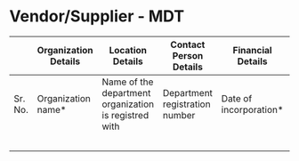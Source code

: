# Vendor/Supplier - MDT





|         | Organization Details | Location Details                                      | Contact Person Details         | Financial Details       |                     |                        |                       |               |              |          |        |        |            |             |                 |                       |                         |                      |                         |                 |        |       |           |
| ------- | -------------------- | ----------------------------------------------------- | ------------------------------ | ----------------------- | ------------------- | ---------------------- | --------------------- | ------------- | ------------ | -------- | ------ | ------ | ---------- | ----------- | --------------- | --------------------- | ----------------------- | -------------------- | ----------------------- | --------------- | ------ | ----- | --------- |
| Sr. No. | Organization name\*  | Name of the department organization is registred with | Department registration number | Date of incorporation\* | Organization type\* | Orgaization sub type\* | Functional category\* | Class/ Rank\* | Valid From\* | Valid To | City\* | Ward\* | Locality\* | Street Name | Door/ House No. | Contact Person Name\* | Contact Person Mobile\* | Contact Person Email | Account holder's name\* | Accout number\* | IFSC\* | PAN\* | GSTIN\*\* |
|         |                      |                                                       |                                |                         |                     |                        |                       |               |              |          |        |        |            |             |                 |                       |                         |                      |                         |                 |        |       |           |
|         |                      |                                                       |                                |                         |                     |                        |                       |               |              |          |        |        |            |             |                 |                       |                         |                      |                         |                 |        |       |           |
|         |                      |                                                       |                                |                         |                     |                        |                       |               |              |          |        |        |            |             |                 |                       |                         |                      |                         |                 |        |       |           |
|         |                      |                                                       |                                |                         |                     |                        |                       |               |              |          |        |        |            |             |                 |                       |                         |                      |                         |                 |        |       |           |
|         |                      |                                                       |                                |                         |                     |                        |                       |               |              |          |        |        |            |             |                 |                       |                         |                      |                         |                 |        |       |           |
